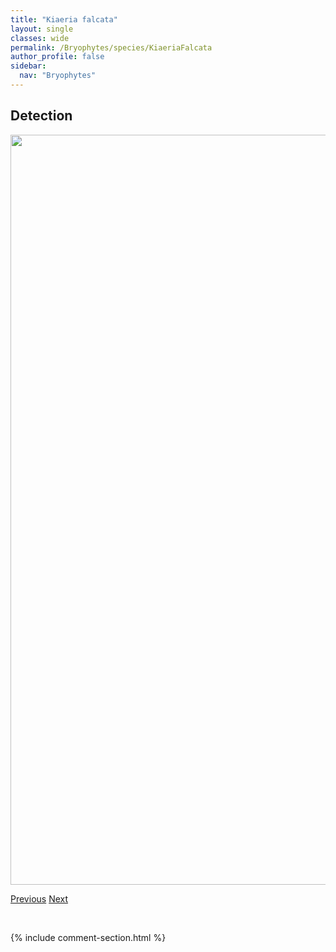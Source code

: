 ```yaml
---
title: "Kiaeria falcata"
layout: single
classes: wide
permalink: /Bryophytes/species/KiaeriaFalcata
author_profile: false
sidebar:
  nav: "Bryophytes"
---
```


<h2>Detection</h2>

<a href="https://drive.google.com/uc?export=view&id=1r4lt5Oxyhi5_1ndgnUgT1bnrKzNK_0Yx">
<img src="https://drive.google.com/uc?export=view&id=1r4lt5Oxyhi5_1ndgnUgT1bnrKzNK_0Yx" height = "1200" width = "800">
</a>


<a href="/DevelopmentWebsite/Bryophytes/species/JungermanniaLanceolata" class="pagination--pager" title="Jungermannia lanceolata">Previous</a> <a href="/DevelopmentWebsite/Bryophytes/species/LepidoziaReptans" class="pagination--pager" title="Lepidozia reptans">Next</a>

<p>&nbsp;</p>

{% include comment-section.html %}
